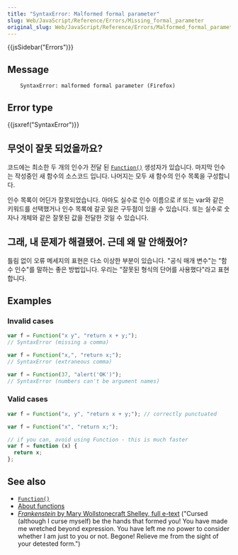 ```yaml
---
title: "SyntaxError: Malformed formal parameter"
slug: Web/JavaScript/Reference/Errors/Missing_formal_parameter
original_slug: Web/JavaScript/Reference/Errors/Malformed_formal_parameter
---
```


{{jsSidebar("Errors")}}

## Message

```
    SyntaxError: malformed formal parameter (Firefox)
```

## Error type

{{jsxref("SyntaxError")}}

## 무엇이 잘못 되었을까요?

코드에는 최소한 두 개의 인수가 전달 된 [`Function()`](/ko/docs/Web/JavaScript/Reference/Global_Objects/Function) 생성자가 있습니다. 마지막 인수는 작성중인 새 함수의 소스코드 입니다. 나머지는 모두 새 함수의 인수 목록을 구성합니다.

인수 목록이 어딘가 잘못되었습니다. 아마도 실수로 인수 이름으로 if 또는 var와 같은 키워드를 선택했거나 인수 목록에 갈곳 잃은 구두점이 있을 수 있습니다. 또는 실수로 숫자나 개체와 같은 잘못된 값을 전달한 것일 수 있습니다.

## 그래, 내 문제가 해결됐어. 근데 왜 말 안해줬어?

틀림 없이 오류 메세지의 표현은 다소 이상한 부분이 있습니다. "공식 매개 변수"는 "함수 인수"를 말하는 좋은 방법입니다. 우리는 "잘못된 형식의 단어를 사용했다"라고 표현 합니다.

## Examples

### Invalid cases

```js example-bad
var f = Function("x y", "return x + y;");
// SyntaxError (missing a comma)

var f = Function("x,", "return x;");
// SyntaxError (extraneous comma)

var f = Function(37, "alert('OK')");
// SyntaxError (numbers can't be argument names)
```

### Valid cases

```js example-good
var f = Function("x, y", "return x + y;"); // correctly punctuated

var f = Function("x", "return x;");

// if you can, avoid using Function - this is much faster
var f = function (x) {
  return x;
};
```

## See also

- [`Function()`](/ko/docs/Web/JavaScript/Reference/Global_Objects/Function)
- [About functions](/ko/docs/Web/JavaScript/Guide/Functions)
- [_Frankenstein_ by Mary Wollstonecraft Shelley, full e-text](https://www.gutenberg.org/ebooks/84) ("Cursed (although I curse myself) be the hands that formed you! You have made me wretched beyond expression. You have left me no power to consider whether I am just to you or not. Begone! Relieve me from the sight of your detested form.")
